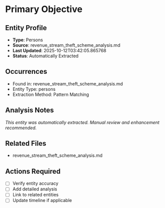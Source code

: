 # Primary Objective

## Entity Profile
- **Type**: Persons
- **Source**: revenue_stream_theft_scheme_analysis.md
- **Last Updated**: 2025-10-12T03:42:05.865768
- **Status**: Automatically Extracted

## Occurrences
- Found in: revenue_stream_theft_scheme_analysis.md
- Entity Type: persons
- Extraction Method: Pattern Matching

## Analysis Notes
*This entity was automatically extracted. Manual review and enhancement recommended.*

## Related Files
- revenue_stream_theft_scheme_analysis.md

## Actions Required
- [ ] Verify entity accuracy
- [ ] Add detailed analysis
- [ ] Link to related entities
- [ ] Update timeline if applicable
